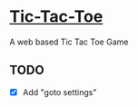 # [Tic-Tac-Toe](https://gonefishing7.github.io/Tic-Tac-Toe/)
A web based Tic Tac Toe Game
## TODO
- [x] Add "goto settings"
